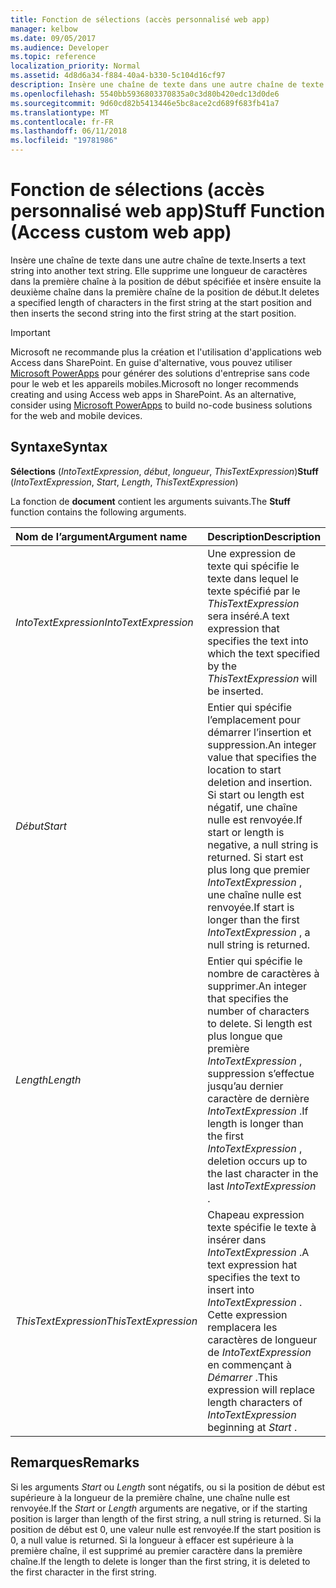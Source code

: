 ```yaml
---
title: Fonction de sélections (accès personnalisé web app)
manager: kelbow
ms.date: 09/05/2017
ms.audience: Developer
ms.topic: reference
localization_priority: Normal
ms.assetid: 4d8d6a34-f884-40a4-b330-5c104d16cf97
description: Insère une chaîne de texte dans une autre chaîne de texte. Elle supprime une longueur de caractères dans la première chaîne à la position de début spécifiée et insère ensuite la deuxième chaîne dans la première chaîne de la position de début.
ms.openlocfilehash: 5540bb5936803370835a0c3d80b420edc13d0de6
ms.sourcegitcommit: 9d60cd82b5413446e5bc8ace2cd689f683fb41a7
ms.translationtype: MT
ms.contentlocale: fr-FR
ms.lasthandoff: 06/11/2018
ms.locfileid: "19781986"
---
```

# <a name="stuff-function-access-custom-web-app"></a><span data-ttu-id="c63e0-104">Fonction de sélections (accès personnalisé web app)</span><span class="sxs-lookup"><span data-stu-id="c63e0-104">Stuff Function (Access custom web app)</span></span>

<span data-ttu-id="c63e0-105">Insère une chaîne de texte dans une autre chaîne de texte.</span><span class="sxs-lookup"><span data-stu-id="c63e0-105">Inserts a text string into another text string.</span></span> <span data-ttu-id="c63e0-106">Elle supprime une longueur de caractères dans la première chaîne à la position de début spécifiée et insère ensuite la deuxième chaîne dans la première chaîne de la position de début.</span><span class="sxs-lookup"><span data-stu-id="c63e0-106">It deletes a specified length of characters in the first string at the start position and then inserts the second string into the first string at the start position.</span></span>
  
> [!IMPORTANT]
> <span data-ttu-id="c63e0-p103">Microsoft ne recommande plus la création et l'utilisation d'applications web Access dans SharePoint. En guise d'alternative, vous pouvez utiliser [Microsoft PowerApps](https://powerapps.microsoft.com/en-us/) pour générer des solutions d'entreprise sans code pour le web et les appareils mobiles.</span><span class="sxs-lookup"><span data-stu-id="c63e0-p103">Microsoft no longer recommends creating and using Access web apps in SharePoint. As an alternative, consider using [Microsoft PowerApps](https://powerapps.microsoft.com/en-us/) to build no-code business solutions for the web and mobile devices.</span></span> 
  
## <a name="syntax"></a><span data-ttu-id="c63e0-109">Syntaxe</span><span class="sxs-lookup"><span data-stu-id="c63e0-109">Syntax</span></span>

 <span data-ttu-id="c63e0-110">**Sélections** (*IntoTextExpression*, *début*, *longueur*, *ThisTextExpression*)</span><span class="sxs-lookup"><span data-stu-id="c63e0-110">**Stuff** (*IntoTextExpression*, *Start*, *Length*, *ThisTextExpression*)</span></span> 
  
<span data-ttu-id="c63e0-111">La fonction de **document** contient les arguments suivants.</span><span class="sxs-lookup"><span data-stu-id="c63e0-111">The **Stuff** function contains the following arguments.</span></span> 
  
|<span data-ttu-id="c63e0-112">**Nom de l’argument**</span><span class="sxs-lookup"><span data-stu-id="c63e0-112">**Argument name**</span></span>|<span data-ttu-id="c63e0-113">**Description**</span><span class="sxs-lookup"><span data-stu-id="c63e0-113">**Description**</span></span>|
|:-----|:-----|
| <span data-ttu-id="c63e0-114">*IntoTextExpression*</span><span class="sxs-lookup"><span data-stu-id="c63e0-114">*IntoTextExpression*</span></span>  <br/> |<span data-ttu-id="c63e0-115">Une expression de texte qui spécifie le texte dans lequel le texte spécifié par le *ThisTextExpression* sera inséré.</span><span class="sxs-lookup"><span data-stu-id="c63e0-115">A text expression that specifies the text into which the text specified by the  *ThisTextExpression*  will be inserted.</span></span>  <br/> |
| <span data-ttu-id="c63e0-116">*Début*</span><span class="sxs-lookup"><span data-stu-id="c63e0-116">*Start*</span></span>  <br/> |<span data-ttu-id="c63e0-117">Entier qui spécifie l’emplacement pour démarrer l’insertion et suppression.</span><span class="sxs-lookup"><span data-stu-id="c63e0-117">An integer value that specifies the location to start deletion and insertion.</span></span> <span data-ttu-id="c63e0-118">Si start ou length est négatif, une chaîne nulle est renvoyée.</span><span class="sxs-lookup"><span data-stu-id="c63e0-118">If start or length is negative, a null string is returned.</span></span> <span data-ttu-id="c63e0-119">Si start est plus long que premier *IntoTextExpression* , une chaîne nulle est renvoyée.</span><span class="sxs-lookup"><span data-stu-id="c63e0-119">If start is longer than the first  *IntoTextExpression*  , a null string is returned.</span></span>  <br/> |
| <span data-ttu-id="c63e0-120">*Length*</span><span class="sxs-lookup"><span data-stu-id="c63e0-120">*Length*</span></span>  <br/> |<span data-ttu-id="c63e0-121">Entier qui spécifie le nombre de caractères à supprimer.</span><span class="sxs-lookup"><span data-stu-id="c63e0-121">An integer that specifies the number of characters to delete.</span></span> <span data-ttu-id="c63e0-122">Si length est plus longue que première *IntoTextExpression* , suppression s’effectue jusqu’au dernier caractère de dernière *IntoTextExpression* .</span><span class="sxs-lookup"><span data-stu-id="c63e0-122">If length is longer than the first  *IntoTextExpression*  , deletion occurs up to the last character in the last  *IntoTextExpression*  .</span></span>  <br/> |
| <span data-ttu-id="c63e0-123">*ThisTextExpression*</span><span class="sxs-lookup"><span data-stu-id="c63e0-123">*ThisTextExpression*</span></span>  <br/> |<span data-ttu-id="c63e0-124">Chapeau expression texte spécifie le texte à insérer dans *IntoTextExpression* .</span><span class="sxs-lookup"><span data-stu-id="c63e0-124">A text expression hat specifies the text to insert into  *IntoTextExpression*  .</span></span> <span data-ttu-id="c63e0-125">Cette expression remplacera les caractères de longueur de *IntoTextExpression* en commençant à *Démarrer* .</span><span class="sxs-lookup"><span data-stu-id="c63e0-125">This expression will replace length characters of  *IntoTextExpression*  beginning at  *Start*  .</span></span>  <br/> |
   
## <a name="remarks"></a><span data-ttu-id="c63e0-126">Remarques</span><span class="sxs-lookup"><span data-stu-id="c63e0-126">Remarks</span></span>

<span data-ttu-id="c63e0-127">Si les arguments *Start* ou *Length* sont négatifs, ou si la position de début est supérieure à la longueur de la première chaîne, une chaîne nulle est renvoyée.</span><span class="sxs-lookup"><span data-stu-id="c63e0-127">If the  *Start*  or  *Length*  arguments are negative, or if the starting position is larger than length of the first string, a null string is returned.</span></span> <span data-ttu-id="c63e0-128">Si la position de début est 0, une valeur nulle est renvoyée.</span><span class="sxs-lookup"><span data-stu-id="c63e0-128">If the start position is 0, a null value is returned.</span></span> <span data-ttu-id="c63e0-129">Si la longueur à effacer est supérieure à la première chaîne, il est supprimé au premier caractère dans la première chaîne.</span><span class="sxs-lookup"><span data-stu-id="c63e0-129">If the length to delete is longer than the first string, it is deleted to the first character in the first string.</span></span> 
  

